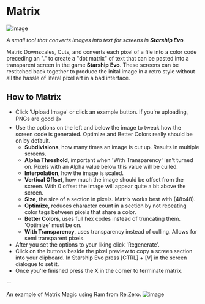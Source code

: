 # Matrix
![image](https://github.com/Alkaliii/Matrix/assets/53021785/f636a1ef-8f2d-4eb4-bb2b-9ef8fc38d548)

<i>A small tool that converts images into text for screens in <b>Starship Evo</b>.</i>

Matrix Downscales, Cuts, and converts each pixel of a file into a color code preceding an "." to create a "dot matrix" of text that can be pasted into a transparent screen in the game <b>Starship Evo</b>. These screens can be restitched back together to produce the inital image in a retro style without all the hassle of literal pixel art in a bad interface.

## How to Matrix
- Click 'Upload Image' or click an example button. If you're uploading, PNGs are good 👍
- Use the options on the left and below the image to tweak how the screen code is generated. Optimize and Better Colors really should be on by default.
  - <b>Subdivisions</b>, how many times an image is cut up. Results in multiple screens.
  - <b>Alpha Threshold</b>, important when 'With Transparency' isn't turned on. Pixels with an Alpha value below this value will be culled.
  - <b>Interpolation</b>, how the image is scaled.
  - <b>Vertical Offset</b>, how much the image should be offset from the screen. With 0 offset the image will appear quite a bit above the screen.
  - <b>Size</b>, the size of a section in pixels. Matrix works best with (48x48).
  - <b>Optimize</b>, reduces character count in a section by not repeating color tags between pixels that share a color.
  - <b>Better Colors</b>, uses full hex codes instead of truncating them. 'Optimize' must be on.
  - <b>With Transparency</b>, uses transparency instead of culling. Allows for semi transparent pixels.
- After you set the options to your liking click 'Regenerate'.
- Click on the buttons beside the pixel preview to copy a screen section into your clipboard. In Starship Evo press [CTRL] + [V] in the screen dialogue to set it.
- Once you're finished press the X in the corner to terminate matrix.


--

An example of Matrix Magic using Ram from Re:Zero.
![image](https://github.com/Alkaliii/Matrix/assets/53021785/fd300b43-7e3d-41f0-b4c0-5708b335868c)

